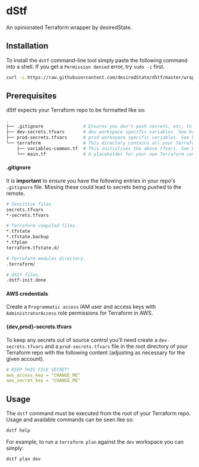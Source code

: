 # dStf

An opinionated Terraform wrapper by desiredState.

## Installation

To install the `dstf` command-line tool simply paste the following command into a shell. If you get a `Permission denied` error, try `sudo -i` first.

```bash
curl -L https://raw.githubusercontent.com/desiredState/dStf/master/wrapper.sh > /usr/local/bin/dstf && chmod +x /usr/local/bin/dstf
```

## Prerequisites

dStf expects your Terraform repo to be formatted like so:

```sh
.
├── .gitignore               # Ensures you don't push secrets, etc, to the remote. See below for content.
├── dev-secrets.tfvars       # dev workspace specific variables. See below for content.
├── prod-secrets.tfvars      # prod workspace specific variables. See below for content.
└── terraform                # This directory contains all your Terraform configurations.
    ├── variables-common.tf  # This initialises the above tfvars. See below for content.
    └── main.tf              # A placeholder for your own Terraform configuration.
```

#### .gitignore
It is **important** to ensure you have the following entries in your repo's `.gitignore` file. Missing these could lead to secrets being pushed to the remote.

```sh
# Sensitive files.
secrets.tfvars
*-secrets.tfvars

# Terraform compiled files.
*.tfstate
*.tfstate.backup
*.tfplan
terraform.tfstate.d/

# Terraform modules directory.
.terraform/

# dStf files.
.dstf-init.done
```

#### AWS credentials

Create a `Programmatic access` IAM user and access keys with `AdministratorAccess` role permissions for Terraform in AWS.

#### {dev,prod}-secrets.tfvars

To keep any secrets out of source control you'll need create a `dev-secrets.tfvars` and a `prod-secrets.tfvars` file in the root directory of your Terraform repo with the following content (adjusting as necessary for the given account).

```yaml
# KEEP THIS FILE SECRET!
aws_access_key = "CHANGE_ME"
aws_secret_key = "CHANGE_ME"
```

## Usage

The `dstf` command must be executed from the root of your Terraform repo. Usage and available commands can be seen like so:

```sh
dstf help
```

For example, to run a `terraform plan` against the `dev` workspace you can simply:

```sh
dstf plan dev
```
